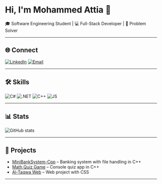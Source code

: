 # Hi, I'm Mohammed Attia 👋

🎓 Software Engineering Student | 💻 Full-Stack Developer | 🚀 Problem Solver  

---

## 🌐 Connect
[![LinkedIn](https://img.shields.io/badge/LinkedIn-blue?style=for-the-badge&logo=linkedin)](https://linkedin.com/in/your-profile)
[![Email](https://img.shields.io/badge/Email-red?style=for-the-badge&logo=gmail&logoColor=white)](mailto:yourmail@gmail.com)

---

## 🛠 Skills
![C#](https://img.shields.io/badge/C%23-239120?style=for-the-badge&logo=c-sharp&logoColor=white)
![.NET](https://img.shields.io/badge/.NET-512BD4?style=for-the-badge&logo=dotnet&logoColor=white)
![C++](https://img.shields.io/badge/C++-00599C?style=for-the-badge&logo=cplusplus&logoColor=white)
![JS](https://img.shields.io/badge/JavaScript-F7DF1E?style=for-the-badge&logo=javascript&logoColor=black)

---

## 📊 Stats
![GitHub stats](https://github-readme-stats.vercel.app/api?username=m-attiadev&show_icons=true&theme=radical)

---

## 🚀 Projects
- [MiniBankSystem-Cpp](https://github.com/m-attiadev/MiniBankSystem-Cpp) – Banking system with file handling in C++  
- [Math Quiz Game](https://github.com/m-attiadev/Math-Quiz-Game) – Console quiz app in C++  
- [Al-Taqwa Web](https://github.com/m-attiadev/al-taqwa-web) – Web project with CSS  

---
